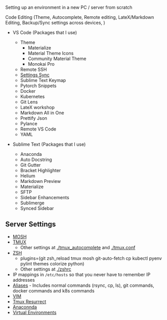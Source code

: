 Setting up an environment in a new PC / server from scratch

Code Editing (Theme, Autocomplete, Remote editing, LateX/Markdown Editing, Backup/Sync settings across devices, )
- VS Code (Packages that I use)
  - Theme
    - Materialize
    - Material Theme Icons
    - Community Material Theme
    - Monokai Pro
  - Remote SSH
  - [Settings Sync](https://code.visualstudio.com/docs/editor/settings-sync)
  - Sublime Text Keymap
  - Pytorch Snippets
  - Docker
  - Kubernetes
  - Git Lens
  - LateX workshop
  - Markdown All in One
  - Prettify Json
  - Pylance
  - Remote VS Code
  - YAML

- Sublime Text (Packages that I use)
  - Anaconda
  - Auto Docstring
  - Git Gutter
  - Bracket Highlighter
  - Helium
  - Markdown Preview
  - Materialize
  - SFTP
  - Sidebar Enhancements
  - Sublimerge
  - Synced Sidebar

## Server Settings
- [MOSH](https://mosh.org/)
- [TMUX](https://www.howtogeek.com/671422/how-to-use-tmux-on-linux-and-why-its-better-than-screen/)
  - Other settings at [./tmux_autocomplete](./tmux/.tmux_autocomplete) and [./tmux.conf](./tmux/.tmux.conf)
- [ZSH](https://github.com/ohmyzsh/ohmyzsh/)
  - plugins=(git zsh_reload tmux mosh git-auto-fetch cp kubectl pyenv pylint themes colorize python)
  - Other settings at [./zshrc](./.zshrc)
- IP mappings in `/etc/hosts` so that you never have to remember IP addresses
- [Aliases](./aliases/.bash_aliases) - Includes normal commands (rsync, cp, ls), git commands, docker commands and k8s commands
- [VIM](https://vimsheet.com/)
- [Tmux Resurrect](https://github.com/tmux-plugins/tmux-resurrect)
- [Anaconnda](https://www.anaconda.com/)
- [Virtual Environments](https://realpython.com/python-virtual-environments-a-primer/)
